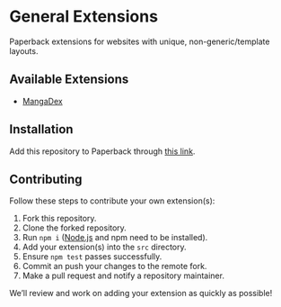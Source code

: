 # General Extensions

Paperback extensions for websites with unique, non-generic/template layouts.

## Available Extensions

- [MangaDex](https://mangadex.org)

## Installation

Add this repository to Paperback through [this link](https://paperback-community.github.io/general-extensions).

## Contributing

Follow these steps to contribute your own extension(s):

1. Fork this repository.
2. Clone the forked repository.
3. Run `npm i` ([Node.js](https://nodejs.org) and npm need to be installed).
4. Add your extension(s) into the `src` directory.
5. Ensure `npm test` passes successfully.
6. Commit an push your changes to the remote fork.
7. Make a pull request and notify a repository maintainer.

We’ll review and work on adding your extension as quickly as possible!
